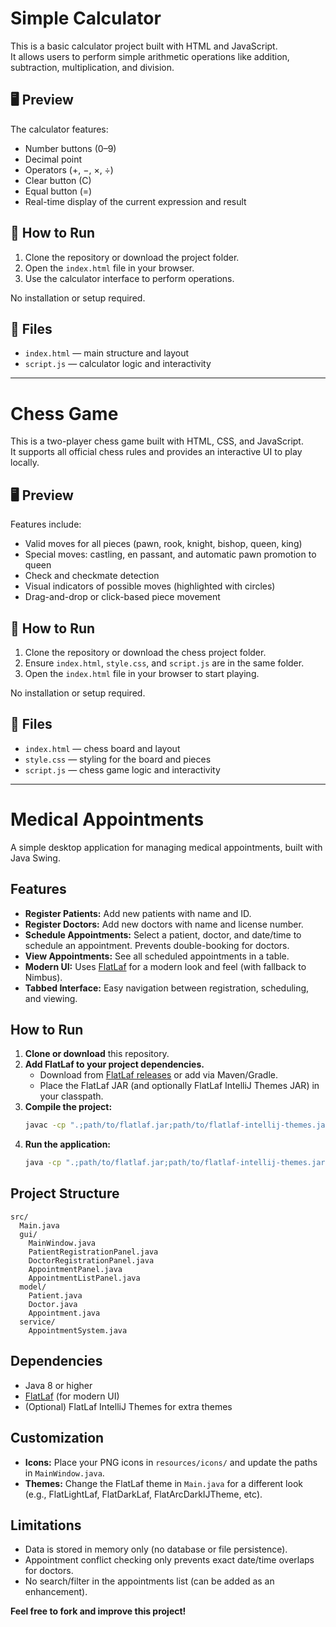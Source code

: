 # Simple Calculator

This is a basic calculator project built with HTML and JavaScript.  
It allows users to perform simple arithmetic operations like addition, subtraction, multiplication, and division.

## 🖥 Preview

The calculator features:
- Number buttons (0–9)
- Decimal point
- Operators (+, −, ×, ÷)
- Clear button (C)
- Equal button (=)
- Real-time display of the current expression and result

## 🚀 How to Run

1. Clone the repository or download the project folder.
2. Open the `index.html` file in your browser.
3. Use the calculator interface to perform operations.

No installation or setup required.

## 📁 Files

- `index.html` — main structure and layout
- `script.js` — calculator logic and interactivity

---

# Chess Game

This is a two-player chess game built with HTML, CSS, and JavaScript.  
It supports all official chess rules and provides an interactive UI to play locally.

## 🖥 Preview

Features include:
- Valid moves for all pieces (pawn, rook, knight, bishop, queen, king)
- Special moves: castling, en passant, and automatic pawn promotion to queen
- Check and checkmate detection
- Visual indicators of possible moves (highlighted with circles)
- Drag-and-drop or click-based piece movement

## 🚀 How to Run

1. Clone the repository or download the chess project folder.
2. Ensure `index.html`, `style.css`, and `script.js` are in the same folder.
3. Open the `index.html` file in your browser to start playing.

No installation or setup required.

## 📁 Files

- `index.html` — chess board and layout
- `style.css` — styling for the board and pieces
- `script.js` — chess game logic and interactivity

---

# Medical Appointments

A simple desktop application for managing medical appointments, built with Java Swing.

## Features

- **Register Patients:** Add new patients with name and ID.
- **Register Doctors:** Add new doctors with name and license number.
- **Schedule Appointments:** Select a patient, doctor, and date/time to schedule an appointment. Prevents double-booking for doctors.
- **View Appointments:** See all scheduled appointments in a table.
- **Modern UI:** Uses [FlatLaf](https://www.formdev.com/flatlaf/) for a modern look and feel (with fallback to Nimbus).
- **Tabbed Interface:** Easy navigation between registration, scheduling, and viewing.

## How to Run

1. **Clone or download** this repository.
2. **Add FlatLaf to your project dependencies.**
   - Download from [FlatLaf releases](https://github.com/JFormDesigner/FlatLaf/releases) or add via Maven/Gradle.
   - Place the FlatLaf JAR (and optionally FlatLaf IntelliJ Themes JAR) in your classpath.
3. **Compile the project:**
   ```sh
   javac -cp ".;path/to/flatlaf.jar;path/to/flatlaf-intellij-themes.jar" src/**/*.java
   ```
4. **Run the application:**
   ```sh
   java -cp ".;path/to/flatlaf.jar;path/to/flatlaf-intellij-themes.jar;src" src.Main
   ```

## Project Structure

```
src/
  Main.java
  gui/
    MainWindow.java
    PatientRegistrationPanel.java
    DoctorRegistrationPanel.java
    AppointmentPanel.java
    AppointmentListPanel.java
  model/
    Patient.java
    Doctor.java
    Appointment.java
  service/
    AppointmentSystem.java
```


## Dependencies

- Java 8 or higher
- [FlatLaf](https://www.formdev.com/flatlaf/) (for modern UI)
- (Optional) FlatLaf IntelliJ Themes for extra themes

## Customization

- **Icons:** Place your PNG icons in `resources/icons/` and update the paths in `MainWindow.java`.
- **Themes:** Change the FlatLaf theme in `Main.java` for a different look (e.g., FlatLightLaf, FlatDarkLaf, FlatArcDarkIJTheme, etc).

## Limitations

- Data is stored in memory only (no database or file persistence).
- Appointment conflict checking only prevents exact date/time overlaps for doctors.
- No search/filter in the appointments list (can be added as an enhancement).

**Feel free to fork and improve this project!**
